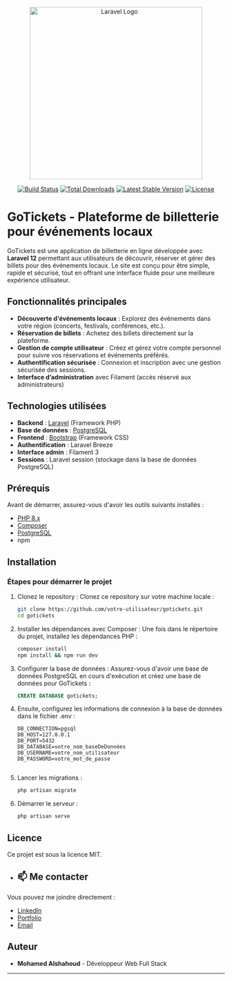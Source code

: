 <p align="center"><a href="https://laravel.com" target="_blank"><img src="https://raw.githubusercontent.com/laravel/art/master/logo-lockup/5%20SVG/2%20CMYK/1%20Full%20Color/laravel-logolockup-cmyk-red.svg" width="400" alt="Laravel Logo"></a></p>

<p align="center">
<a href="https://github.com/laravel/framework/actions"><img src="https://github.com/laravel/framework/workflows/tests/badge.svg" alt="Build Status"></a>
<a href="https://packagist.org/packages/laravel/framework"><img src="https://img.shields.io/packagist/dt/laravel/framework" alt="Total Downloads"></a>
<a href="https://packagist.org/packages/laravel/framework"><img src="https://img.shields.io/packagist/v/laravel/framework" alt="Latest Stable Version"></a>
<a href="https://packagist.org/packages/laravel/framework"><img src="https://img.shields.io/packagist/l/laravel/framework" alt="License"></a>
</p>

# GoTickets - Plateforme de billetterie pour événements locaux

GoTickets est une application de billetterie en ligne développée avec **Laravel 12** permettant aux utilisateurs de découvrir, réserver et gérer des billets pour des événements locaux. Le site est conçu pour être simple, rapide et sécurisé, tout en offrant une interface fluide pour une meilleure expérience utilisateur.

## Fonctionnalités principales
- **Découverte d'événements locaux** : Explorez des événements dans votre région (concerts, festivals, conférences, etc.).
- **Réservation de billets** : Achetez des billets directement sur la plateforme.
- **Gestion de compte utilisateur** : Créez et gérez votre compte personnel pour suivre vos réservations et événements préférés.
- **Authentification sécurisée** : Connexion et inscription avec une gestion sécurisée des sessions.
- **Interface d’administration** avec Filament (accès réservé aux administrateurs)


## Technologies utilisées
- **Backend** : [Laravel](https://laravel.com/) (Framework PHP)
- **Base de données** : [PostgreSQL](https://www.postgresql.org/)
- **Frontend** : [Bootstrap](https://getbootstrap.com/) (Framework CSS)
- **Authentification** : Laravel Breeze
- **Interface admin** : Filament 3
- **Sessions** : Laravel session (stockage dans la base de données PostgreSQL)


## Prérequis

Avant de démarrer, assurez-vous d'avoir les outils suivants installés :

- [PHP 8.x](https://www.php.net/)
- [Composer](https://getcomposer.org/)
- [PostgreSQL](https://www.postgresql.org/)
- npm


## Installation

### Étapes pour démarrer le projet

1. Clonez le repository :
   Clonez ce repository sur votre machine locale :
   
   ```bash
   git clone https://github.com/votre-utilisateur/gotickets.git
   cd gotickets

2. Installer les dépendances avec Composer :
   Une fois dans le répertoire du projet, installez les dépendances PHP :

   ```bash
   composer install
   npm install && npm run dev
   
3. Configurer la base de données :
   Assurez-vous d'avoir une base de données PostgreSQL en cours d'exécution et créez une base de données pour GoTickets :

   ```sql
   CREATE DATABASE gotickets;

4. Ensuite, configurez les informations de connexion à la base de données dans le fichier .env :

   ```dotenv
   DB_CONNECTION=pgsql
   DB_HOST=127.0.0.1
   DB_PORT=5432
   DB_DATABASE=votre_nom_baseDeDonnées
   DB_USERNAME=votre_nom_utilisateur
   DB_PASSWORD=votre_mot_de_passe


5. Lancer les migrations :

   ```bash
   php artisan migrate


6. Démarrer le serveur :

   ```bash
   php artisan serve


## Licence
Ce projet est sous la licence MIT.


- ## 📫 Me contacter
Vous pouvez me joindre directement :

- [LinkedIn](https://www.linkedin.com/in/mohamed-alshahoud/)
- [Portfolio](https://mohamedalshahoud.com/)
- [Email](alshahoudmohamed95@gmail.com)


## Auteur
- **Mohamed Alshahoud** - Développeur Web Full Stack

---



